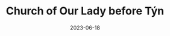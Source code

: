 ---
title: "Church of Our Lady before Týn"
excerpt: "Gothic whispers adorn Tyn's sacred silhouette."
date: 2023-06-18
gallery_name: "prague/church-tyn"
tags:
  - 🏰Baroque
  - 🏞️QSD's Favourite
header:
  overlay_image: cover/prague/church-tyn-3v1.jpg
---